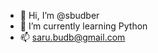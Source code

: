 - 👋 Hi, I’m @sbudber
- 🌱 I’m currently learning Python
- 📫 saru.budb@gmail.com

<!---
sbudber/sbudber is a ✨ special ✨ repository because its `README.md` (this file) appears on your GitHub profile.
You can click the Preview link to take a look at your changes.
--->
